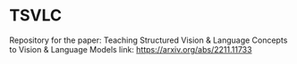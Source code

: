 # TSVLC
Repository for the paper: Teaching Structured Vision &amp; Language Concepts to Vision &amp; Language Models
link: https://arxiv.org/abs/2211.11733
